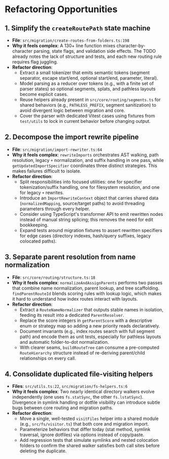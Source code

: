 # Refactoring Opportunities

## 1. Simplify the `createRoutePath` state machine
- **File**: `src/migration/create-routes-from-folders.ts:198`
- **Why it feels complex**: A 130+ line function mixes character-by-character parsing, state flags, and validation side effects. The TODO already notes the lack of structure and tests, and each new routing rule requires flag juggling.
- **Refactor direction**:
  - Extract a small tokenizer that emits semantic tokens (segment separator, escape start/end, optional start/end, parameter, literal).
  - Model parsing as a reducer over tokens (e.g., with a finite set of parser states) so optional segments, splats, and pathless layouts become explicit cases.
  - Reuse helpers already present in `src/core/routing/segments.ts` for shared behaviors (e.g., `PATHLESS_PREFIX`, segment sanitization) to avoid divergent logic between migration and core.
  - Cover the parser with dedicated Vitest cases using fixtures from `test/utils` to lock in current behavior before changing output.

## 2. Decompose the import rewrite pipeline
- **File**: `src/migration/import-rewriter.ts:64`
- **Why it feels complex**: `rewriteImports` orchestrates AST walking, path resolution, legacy `+` normalization, and suffix handling in one pass, while `getUpdatedImportSpecifier` coordinates three distinct strategies. This makes failures difficult to isolate.
- **Refactor direction**:
  - Split responsibilities into focused utilities: one for specifier tokenization/suffix handling, one for filesystem resolution, and one for legacy `+` rewrites.
  - Introduce an `ImportRewriteContext` object that carries shared data (`normalizedMapping`, source/target paths) to avoid threading parameters through every helper.
  - Consider using TypeScript's transformer API to emit rewritten nodes instead of manual string splicing; this removes the need for edit bookkeeping.
  - Expand tests around migration fixtures to assert rewritten specifiers for edge cases (directory indexes, hash/query suffixes, legacy colocated paths).

## 3. Separate parent resolution from name normalization
- **File**: `src/core/routing/structure.ts:18`
- **Why it feels complex**: `normalizeAndAssignParents` performs two passes that combine name normalization, parent lookup, and tree scaffolding. `findParentRouteId` blends scoring rules with lookup logic, which makes it hard to understand how index routes interact with layouts.
- **Refactor direction**:
  - Extract a `RouteNameNormalizer` that outputs stable names in isolation, feeding its result into a dedicated `ParentResolver`.
  - Replace the score integers in `getParentScore` with a descriptive enum or strategy map so adding a new priority reads declaratively.
  - Document invariants (e.g., index routes search with full segment path) and encode them as unit tests, especially for pathless layouts and automatic folder-to-dot normalization.
  - With clearer seams, `buildRouteTree` can consume a pre-computed `RouteHierarchy` structure instead of re-deriving parent/child relationships on every call.

## 4. Consolidate duplicated file-visiting helpers
- **Files**: `src/utils.ts:22`, `src/migration/fs-helpers.ts:6`
- **Why it feels complex**: Two nearly identical directory walkers evolve independently (one uses `fs.statSync`, the other `fs.lstatSync`). Divergence in symlink handling or dotfile visibility can introduce subtle bugs between core routing and migration paths.
- **Refactor direction**:
  - Move a single, well-tested `visitFiles` helper into a shared module (e.g., `src/fs/visitor.ts`) that both core and migration import.
  - Parameterize behaviors that differ today (stat method, symlink traversal, ignore dotfiles) via options instead of copy/paste.
  - Add regression tests that simulate symlinks and nested colocation folders to confirm the shared walker satisfies both call sites before deleting the duplicate.

